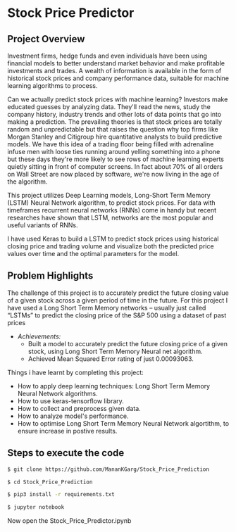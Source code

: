 # Stock Price Predictor

## Project Overview

Investment firms, hedge funds and even individuals have been using financial models to better understand market behavior and make profitable investments and trades. A wealth of information is available in the form of historical stock prices and company performance data, suitable for machine learning algorithms to process.

Can we actually predict stock prices with machine learning? Investors make educated guesses by analyzing data. They'll read the news, study the company history, industry trends and other lots of data points that go into making a prediction. The prevailing theories is that stock prices are totally random and unpredictable but that raises the question why top firms like Morgan Stanley and Citigroup hire quantitative analysts to build predictive models. We have this idea of a trading floor being filled with adrenaline infuse men with loose ties running around yelling something into a phone but these days they're more likely to see rows of machine learning experts quietly sitting in front of computer screens. In fact about 70% of all orders on Wall Street are now placed by software, we're now living in the age of the algorithm.

This project utilizes Deep Learning models, Long-Short Term Memory (LSTM) Neural Network algorithm, to predict stock prices. For data with timeframes recurrent neural networks (RNNs) come in handy but recent researches have shown that LSTM, networks are the most popular and useful variants of RNNs. 

I have used Keras to build a LSTM to predict stock prices using historical closing price and trading volume and visualize both the predicted price values over time and the optimal parameters for the model.


## Problem Highlights
The challenge of this project is to accurately predict the future closing value of a given stock across a given period of time in the future.  For this project I have used a Long Short Term Memory networks – usually just called “LSTMs” to predict the closing price of the S&P 500 using a dataset of past prices 

* *Achievements:*
  * Built a model to accurately predict the future closing price of a given stock, using Long Short Term Memory Neural net algorithm. 
  * Achieved Mean Squared Error rating of just 0.00093063.

Things i have learnt by completing this project:
* How to apply deep learning techniques: Long Short Term Memory Neural Network algorithms.
* How to use keras-tensorflow library.
* How to collect and preprocess given data.
* How to analyze model's performance.
* How to optimise Long Short Term Memory Neural Network algortithm, to ensure increase in postive results.


## Steps to execute the code

```bash
$ git clone https://github.com/MananKGarg/Stock_Price_Prediction
```

```bash
$ cd Stock_Price_Prediction
```

```bash
$ pip3 install -r requirements.txt
```

```bash
$ jupyter notebook
```

Now open the Stock_Price_Predictor.ipynb
